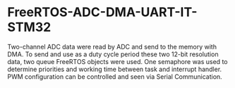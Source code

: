 # FreeRTOS-ADC-DMA-UART-IT-STM32

Two-channel ADC data were read by ADC and send to the memory with DMA. To send and use as a duty cycle period these two 12-bit resolution data, two queue FreeRTOS objects were used. One semaphore was used to determine priorities and working time between task and interrupt handler. PWM configuration can be controlled and seen via Serial Communication.
